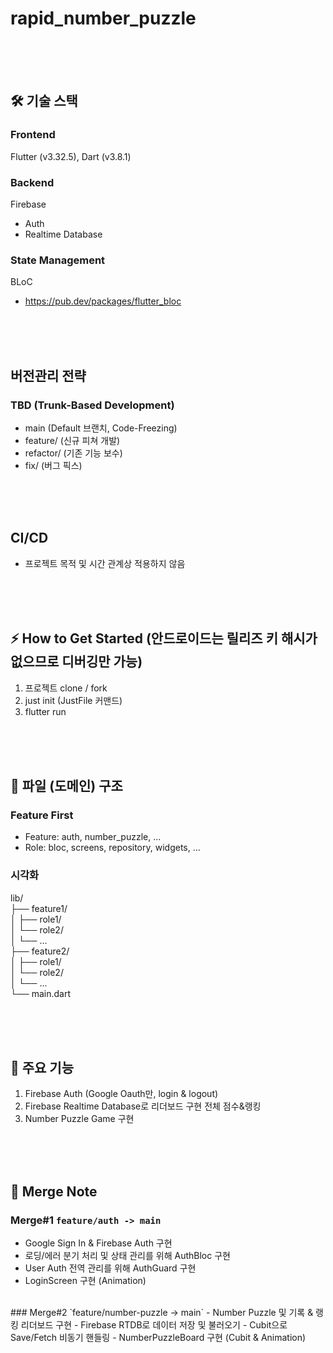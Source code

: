 # rapid_number_puzzle

<br>
<br>
<br>

## 🛠 기술 스택
### Frontend
Flutter (v3.32.5), Dart (v3.8.1)
  
### Backend
Firebase
- Auth
- Realtime Database
  
### State Management
BLoC
- https://pub.dev/packages/flutter_bloc

<br>
<br>
<br>

## 버전관리 전략
### TBD (Trunk-Based Development)
- main (Default 브랜치, Code-Freezing)
- feature/ (신규 피쳐 개발)
- refactor/ (기존 기능 보수)
- fix/ (버그 픽스)

<br>
<br>
<br>

## CI/CD
- 프로젝트 목적 및 시간 관계상 적용하지 않음

<br>
<br>
<br>

## ⚡️ How to Get Started (안드로이드는 릴리즈 키 해시가 없으므로 디버깅만 가능)
1. 프로젝트 clone / fork
2. just init (JustFile 커맨드)
3. flutter run

<br>
<br>
<br>

## 📁 파일 (도메인) 구조
### Feature First
- Feature: auth, number_puzzle, ...
- Role: bloc, screens, repository, widgets, ...
  
### 시각화
lib/  
├── feature1/  
│   ├── role1/  
│   └── role2/  
│   └── ...  
├── feature2/  
│   ├── role1/  
│   └── role2/  
│   └── ...  
└── main.dart

<br>
<br>
<br>

## 🚀 주요 기능
1. Firebase Auth (Google Oauth만, login & logout)
2. Firebase Realtime Database로 리더보드 구현
   전체 점수&랭킹
3. Number Puzzle Game 구현

<br>
<br>
<br>

## 🎯 Merge Note
### Merge#1 `feature/auth -> main`
- Google Sign In & Firebase Auth 구현
- 로딩/에러 분기 처리 및 상태 관리를 위해 AuthBloc 구현
- User Auth 전역 관리를 위해 AuthGuard 구현
- LoginScreen 구현 (Animation)
<br>
### Merge#2 `feature/number-puzzle -> main`
- Number Puzzle 및 기록 & 랭킹 리더보드 구현
- Firebase RTDB로 데이터 저장 및 불러오기
- Cubit으로 Save/Fetch 비동기 핸들링
- NumberPuzzleBoard 구현 (Cubit & Animation)
